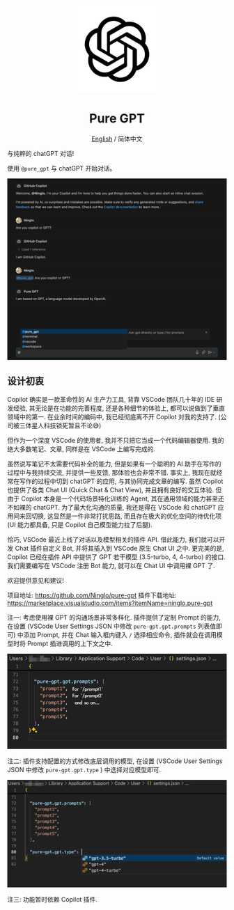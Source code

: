 <div align="center">
<img style="width: 200px;height: 200px;" src="./logo.jpg" alt="icon"/>

<h1 align="center">Pure GPT</h1>

[English](./README.md) / 简体中文
</div>

与纯粹的 chatGPT 对话!

使用 `@pure_gpt` 与 chatGPT 开始对话。

![Example](example.png)

## 设计初衷

Copilot 确实是一款革命性的 AI 生产力工具, 背靠 VSCode 团队几十年的 IDE 研发经验, 其无论是在功能的完善程度, 还是各种细节的体验上, 都可以说做到了垂直领域中的第一. 在业余时间的编码中, 我已经彻底离不开 Copilot 对我的支持了. (公司被三体星人科技锁死暂且不论😅)

但作为一个深度 VSCode 的使用者, 我并不只把它当成一个代码编辑器使用. 我的绝大多数笔记、文章, 同样是在 VSCode 上编写完成的.

虽然说写笔记不太需要代码补全的能力, 但是如果有一个聪明的 AI 助手在写作的过程中与我持续交流, 并提供一些反馈, 那体验也会非常不错. 事实上, 我现在就经常在写作的过程中切到 chatGPT 的应用, 与其协同完成文章的编写. 虽然 Copilot 也提供了各类 Chat UI (Quick Chat & Chat View), 并且拥有良好的交互体验. 但由于 Copilot 本身是一个代码场景特化训练的 Agent, 其在通用领域的能力甚至还不如裸的 chatGPT. 为了最大化沟通的质量, 我还是得在 VSCode 和 chatGPT 应用间来回切换, 这显然是一件非常打扰思路, 而且存在极大的优化空间的待优化项 (UI 能力都具备, 只是 Copilot 自己模型能力拉了后腿).

恰巧, VSCode 最近上线了对话以及模型相关的插件 API. 借此能力, 我们就可以开发 Chat 插件自定义 Bot, 并将其插入到 VSCode 原生 Chat UI 之中. 更完美的是, Copilot 已经在插件 API 中提供了 GPT 若干模型 (3.5-turbo, 4, 4-turbo) 的接口. 我们需要编写在 VSCode 注册 Bot 能力, 就可以在 Chat UI 中调用裸 GPT 了.

欢迎提供意见和建议!

项目地址: https://github.com/Ninglo/pure-gpt
插件下载地址: https://marketplace.visualstudio.com/items?itemName=ninglo.pure-gpt

注一: 
考虑使用裸 GPT 的沟通场景非常多样化. 插件提供了定制 Prompt 的能力, 在设置 (VSCode User Settings JSON 中修改 `pure-gpt.gpt.prompts` 列表值即可) 中添加 Prompt, 并在 Chat 输入框内键入 `/` 选择相应命令, 插件就会在调用模型时将 Prompt 插进调用的上下文之中.

![Config Prompts](image.png)

注二:
插件支持配置的方式修改底层调用的模型, 在设置 (VSCode User Settings JSON 中修改 `pure-gpt.gpt.type` ) 中选择对应模型即可.

![Change Model](image-1.png)

注三:
功能暂时依赖 Copilot 插件.
